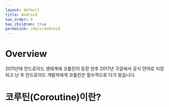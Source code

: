 ```yaml
---
layout: default
title: Android
nav_order: 4
has_children: true
permalink: /docs/android
---
```


# Overview

2011년에 안드로이드 생태계에 코틀린이 등장 한후 2017년 구글에서 공식 언어로 지정되고 난 후 안드로이드 개발자에게 코틀린은 필수적으로 다가 왔습니다. 

# 코루틴(Coroutine)이란?




